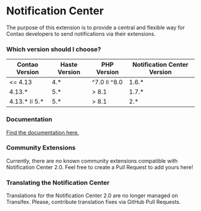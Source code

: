 Notification Center
===================

The purpose of this extension is to provide a central and flexible way for
Contao developers to send notifications via their extensions.

### Which version should I choose?

| Contao Version | Haste Version | PHP Version    | Notification Center Version |
|----------------|---------------|----------------|-----------------------------|
| <= 4.13        | 4.*           | ^7.0 ǀǀ ^8.0   | 1.6.*                       |
| 4.13.*         | 5.*           | > 8.1          | 1.7.*                       |
| 4.13.* ǀǀ 5.*  | 5.*           | > 8.1          | 2.*                         |

### Documentation

[Find the documentation here.](https://terminal42.github.io/contao-contao-notification_center)

### Community Extensions

Currently, there are no known community extensions compatible with Notification Center 2.0. Feel free to create a
Pull Request to add yours here!

### Translating the Notification Center

Translations for the Notification Center 2.0 are no longer managed on Transifex. Please, contribute translation fixes
via GitHub Pull Requests.